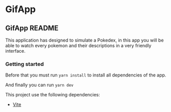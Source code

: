 # GifApp

## GifApp README

This application has designed to simulate a Pokedex, in this app you will be able to watch every pokemon and their descriptions in a very friendly interface.

### Getting started

Before that you must run `yarn install` to install all dependencies of the app.

And finally you can run `yarn dev`

This project use the following dependencies:

- [Vite](<https://vitejs.dev/guide/>)
